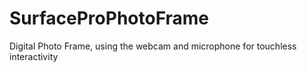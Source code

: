 # SurfaceProPhotoFrame
Digital Photo Frame, using the webcam and microphone for touchless interactivity
